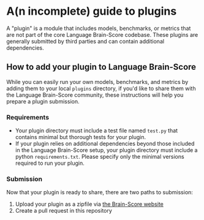 # A(n incomplete) guide to plugins

A "plugin" is a module that includes models, benchmarks, or metrics that are not part of the core Language Brain-Score codebase. These plugins are generally submitted by third parties and can contain additional dependencies.

## How to add your plugin to Language Brain-Score
While you can easily run your own models, benchmarks, and metrics by adding them to your local `plugins` directory, if you'd like to share them with the Language Brain-Score community, these instructions will help you prepare a plugin submission.

### Requirements
* Your plugin directory must include a test file named `test.py` that contains minimal but thorough tests for your plugin.
* If your plugin relies on additional dependencies beyond those included in the Language Brain-Score setup, your plugin directory must include a python `requirements.txt`. Please specify only the minimal versions required to run your plugin. 

### Submission
Now that your plugin is ready to share, there are two paths to submission:
1. Upload your plugin as a zipfile via [the Brain-Score website](brain-score.org)
2. Create a pull request in this repository 